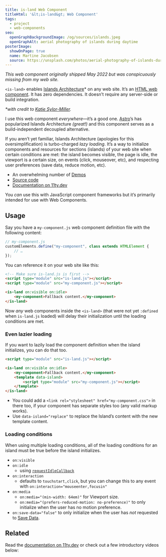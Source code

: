 ```yaml
---
title: is-land Web Component
titleHtml: '&lt;is-land&gt; Web Component'
tags:
  - project
  - web-components
seo:
  openGraphBackgroundImage: /og/sources/islands.jpeg
  openGraphAlt: aerial photography of islands during daytime
posterImage:
  showOnPage: true
  name: Martine Jacobsen
  source: https://unsplash.com/photos/aerial-photography-of-islands-during-daytime-xpsgubqxs-E
---
```

_This web component originally shipped May 2022 but was conspicuously missing from my web site._

`<is-land>` enables [Islands Architecture](https://jasonformat.com/islands-architecture/)* on any web site. It’s an [HTML web component](/web/a-taxonomy-of-web-component-types/). It has zero dependencies. It doesn’t require any server-side or build integration.

_\*with credit to [Katie Sylor-Miller](https://sylormiller.com/)._

I use this web component _everywhere_—it’s a good one. [Astro](https://astro.build/)’s has popularized Islands Architecture _(great!)_ and this component serves as a build-independent decoupled alternative.

If you aren’t yet familiar, Islands Architecture (apologies for this oversimplification) is turbo-charged _lazy loading_. It’s a way to initialize components and resources for sections (islands) of your web site when certain conditions are met: the island becomes visible, the page is idle, the viewport is a certain size, on events (click, mouseover, etc), and respecting user preferences (save data, reduce motion, etc).

* An overwhelming number of [Demos](https://is-land.11ty.dev/)
* [Source code](https://github.com/11ty/is-land)
* [Documentation on 11ty.dev](https://www.11ty.dev/docs/plugins/partial-hydration/)

You _can_ use this with JavaScript component frameworks but it’s primarily intended for use with Web Components.

## Usage

Say you have a `my-component.js` web component definition file with the following content:

```js
// my-component.js
customElements.define("my-component", class extends HTMLElement {
	// …
});
```

You can reference it on your web site like this:

```html
<!-- Make sure is-land.js is first -->
<script type="module" src="is-land.js"></script>
<script type="module" src="my-component.js"></script>

<is-land on:visible on:idle>
	<my-component>Fallback content.</my-component>
</is-land>
```

Now _any_ web components inside the `<is-land>` (that were not yet `:defined` when `is-land.js` loaded) will delay their initialization until the loading conditions are met.

### Even lazier loading

If you want to lazily load the component definition when the island initializes, you can do that too.

```html
<script type="module" src="is-land.js"></script>

<is-land on:visible on:idle>
	<my-component>Fallback content.</my-component>
	<template data-island>
		<script type="module" src="my-component.js"></script>
	</template>
</is-land>
```

* You could add a `<link rel="stylesheet" href="my-component.css">` in there too, if your component has separate styles too (any valid markup works).
* Use `data-island="replace"` to replace the Island’s content with the new template content.

### Loading conditions

When using multiple loading conditions, all of the loading conditions for an island must be true before the island initializes.

* `on:visible`
* `on:idle`
	* using [`requestIdleCallback`](https://developer.mozilla.org/en-US/docs/Web/API/Window/requestIdleCallback)
* `on:interaction`
	* defaults to `touchstart,click`, but you can change this to any event with `on:interaction="mouseenter,focusin"`
* `on:media`
	* `on:media="(min-width: 64em)"` for Viewport size.
	* `on:media="(prefers-reduced-motion: no-preference)"` to only initialize when the user has no motion preference.
* `on:save-data="false"` to only initialize when the user has *not* requested to [Save Data](https://developer.mozilla.org/en-US/docs/Web/API/NetworkInformation/saveData).

## Related

Read the [documentation on 11ty.dev](https://www.11ty.dev/docs/plugins/partial-hydration/) or check out a few introductory videos below:

<div class="fl">
	<youtube-lite-player @slug="YYJpFdEaAuc" @start="188" @label="Partial Hydration and Islands Architecture—Eleventy 🎈 Weekly №12"></youtube-lite-player>
	<youtube-lite-player @slug="V9hWgVV_5mg" @start="399" @label="Hydrating Components with `is-land` and Framework SSR—Eleventy 🎈 Weekly №13"></youtube-lite-player>
</div>
